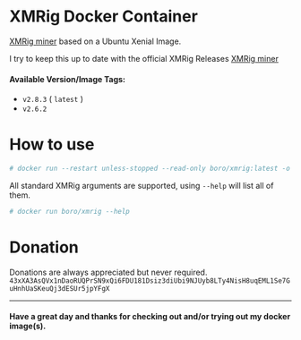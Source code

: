 # XMRig Docker Container

[XMRig miner](https://github.com/xmrig/xmrig) based on a Ubuntu Xenial Image.

I try to keep this up to date with the official XMRig Releases [XMRig miner](https://github.com/xmrig/xmrig/releases)

#### Available Version/Image Tags:
- `v2.8.3` ( `latest` )
- `v2.6.2`

# How to use
```bash
# docker run --restart unless-stopped --read-only boro/xmrig:latest -o POOL01 -o POOL02 -u WALLET -p PASSWORD -k
```

All standard XMRig arguments are supported, using `--help` will list all of them.
```bash
# docker run boro/xmrig --help
```

# Donation
Donations are always appreciated but never required.
`43xXA3AsQVx1nDaoRUQPrSN9xQi6FDU181Dsiz3diUbi9NJUyb8LTy4NisH8uqEML1Se7GuHnhUaSKeuQj3dESUr5jpYFgX`

---

#### Have a great day and thanks for checking out and/or trying out my docker image(s).
